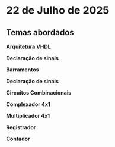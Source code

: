 # 22 de Julho de 2025

## Temas abordados

**Arquitetura VHDL**

**Declaração de sinais**

**Barramentos**

**Declaração de sinais**

**Circuitos Combinacionais**

**Complexador 4x1**

**Multiplicador 4x1**

**Registrador**

**Contador**
